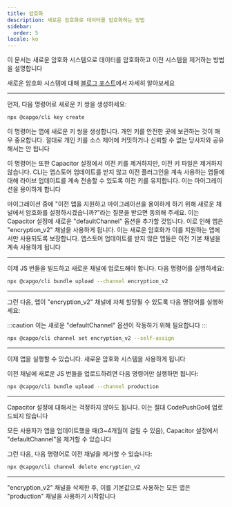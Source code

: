 ```yaml
---
title: 암호화
description: 새로운 암호화로 데이터를 암호화하는 방법
sidebar:
  order: 5
locale: ko
---
```


이 문서는 새로운 암호화 시스템으로 데이터를 암호화하고 이전 시스템을 제거하는 방법을 설명합니다

새로운 암호화 시스템에 대해 [블로그 포스트](/blog/introducing-end-to-end-security-to-capacitor-updater-with-code-signing)에서 자세히 알아보세요

---

먼저, 다음 명령어로 새로운 키 쌍을 생성하세요:

```bash
npx @capgo/cli key create
```

이 명령어는 앱에 새로운 키 쌍을 생성합니다. 개인 키를 안전한 곳에 보관하는 것이 매우 중요합니다. 절대로 개인 키를 소스 제어에 커밋하거나 신뢰할 수 없는 당사자와 공유해서는 안 됩니다

이 명령어는 또한 Capacitor 설정에서 이전 키를 제거하지만, 이전 키 파일은 제거하지 않습니다. CLI는 앱스토어 업데이트를 받지 않고 이전 플러그인을 계속 사용하는 앱들에 대해 라이브 업데이트를 계속 전송할 수 있도록 이전 키를 유지합니다. 이는 마이그레이션을 용이하게 합니다

마이그레이션 중에 "이전 앱을 지원하고 마이그레이션을 용이하게 하기 위해 새로운 채널에서 암호화를 설정하시겠습니까?"라는 질문을 받으면 동의해 주세요. 이는 Capacitor 설정에 새로운 "defaultChannel" 옵션을 추가할 것입니다. 이로 인해 앱은 "encryption_v2" 채널을 사용하게 됩니다. 이는 새로운 암호화가 이를 지원하는 앱에서만 사용되도록 보장합니다. 앱스토어 업데이트를 받지 않은 앱들은 이전 기본 채널을 계속 사용하게 됩니다

---

이제 JS 번들을 빌드하고 새로운 채널에 업로드해야 합니다. 다음 명령어를 실행하세요:

```bash
npx @capgo/cli bundle upload --channel encryption_v2
```

---

그런 다음, 앱이 "encryption_v2" 채널에 자체 할당될 수 있도록 다음 명령어를 실행하세요:

:::caution
이는 새로운 "defaultChannel" 옵션이 작동하기 위해 필요합니다
:::

```bash
npx @capgo/cli channel set encryption_v2 --self-assign
```

---

이제 앱을 실행할 수 있습니다. 새로운 암호화 시스템을 사용하게 됩니다

이전 채널에 새로운 JS 번들을 업로드하려면 다음 명령어만 실행하면 됩니다:

```bash
npx @capgo/cli bundle upload --channel production
```

---

Capacitor 설정에 대해서는 걱정하지 않아도 됩니다. 이는 절대 CodePushGo에 업로드되지 않습니다

모든 사용자가 앱을 업데이트했을 때(3~4개월이 걸릴 수 있음), Capacitor 설정에서 "defaultChannel"을 제거할 수 있습니다

그런 다음, 다음 명령어로 이전 채널을 제거할 수 있습니다:

```bash
npx @capgo/cli channel delete encryption_v2
```

---

"encryption_v2" 채널을 삭제한 후, 이를 기본값으로 사용하는 모든 앱은 "production" 채널을 사용하기 시작합니다
